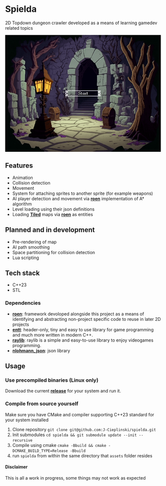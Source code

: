 # Spielda

2D Topdown dungeon crawler developed as a means of learning gamedev related topics 

![](./previews/videos/demo.gif)

## Features

* Animation
* Collision detection
* Movement
* System for attaching sprites to another sprite (for example weapons)
* AI player detection and movement via [**roen**](https://github.com/J-Cieplinski/roen) implementation of A* algorithm
* Level loading using their json definitions
* Loading [**Tiled**](http://www.mapeditor.org/) maps via [**roen**](https://github.com/J-Cieplinski/roen) as entities

## Planned and in development
* Pre-rendering of map
* AI path smoothing
* Space partitioning for collision detection
* Lua scripting

## Tech stack

- C++23
- STL

### Dependencies
- [**roen**](https://github.com/J-Cieplinski/roen): framework devoloped alongside this project as a means of identifying and abstracting non-project specific code to reuse in later 2D projects
- [**entt**](https://github.com/skypjack/entt): header-only, tiny and easy to use library for game programming and much more written in modern C++.
- [**raylib**](https://github.com/raysan5/raylib): raylib is a simple and easy-to-use library to enjoy videogames programming.
- [**nlohmann_json**](https://github.com/nlohmann/json): json library

## Usage

### Use precompiled binaries (Linux only)

Download the current [**release**](https://github.com/J-Cieplinski/spielda/releases) for your system and run it.

### Compile from source yourself

Make sure you have CMake and compiler supporting C++23 standard for your system installed
1. Clone repository `git clone git@github.com:J-Cieplinski/spielda.git`
2. Init submodules `cd spielda && git submodule update --init --recursive`
2. Compile using cmake `cmake -Bbuild && cmake -DCMAKE_BUILD_TYPE=Release -Bbuild`
3. run `spielda` from within the same directory that `assets` folder resides


#### Disclaimer

This is all a work in progress, some things may not work as expected